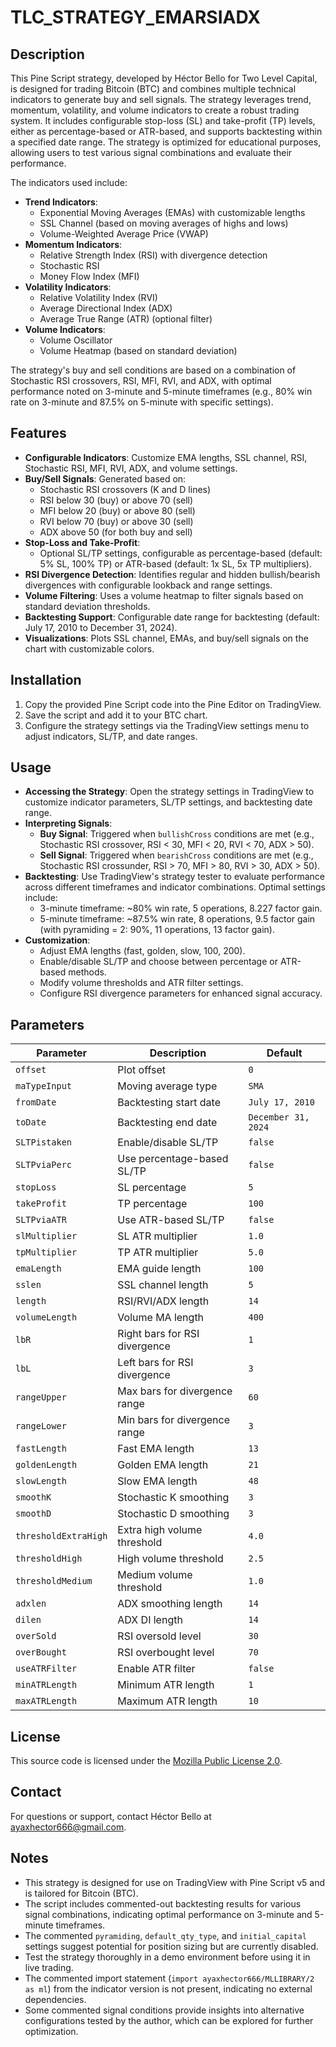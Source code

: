 # TLC_STRATEGY_EMARSIADX

## Description
This Pine Script strategy, developed by Héctor Bello for Two Level Capital, is designed for trading Bitcoin (BTC) and combines multiple technical indicators to generate buy and sell signals. The strategy leverages trend, momentum, volatility, and volume indicators to create a robust trading system. It includes configurable stop-loss (SL) and take-profit (TP) levels, either as percentage-based or ATR-based, and supports backtesting within a specified date range. The strategy is optimized for educational purposes, allowing users to test various signal combinations and evaluate their performance.

The indicators used include:
- **Trend Indicators**:
  - Exponential Moving Averages (EMAs) with customizable lengths
  - SSL Channel (based on moving averages of highs and lows)
  - Volume-Weighted Average Price (VWAP)
- **Momentum Indicators**:
  - Relative Strength Index (RSI) with divergence detection
  - Stochastic RSI
  - Money Flow Index (MFI)
- **Volatility Indicators**:
  - Relative Volatility Index (RVI)
  - Average Directional Index (ADX)
  - Average True Range (ATR) (optional filter)
- **Volume Indicators**:
  - Volume Oscillator
  - Volume Heatmap (based on standard deviation)

The strategy's buy and sell conditions are based on a combination of Stochastic RSI crossovers, RSI, MFI, RVI, and ADX, with optimal performance noted on 3-minute and 5-minute timeframes (e.g., 80% win rate on 3-minute and 87.5% on 5-minute with specific settings).

## Features
- **Configurable Indicators**: Customize EMA lengths, SSL channel, RSI, Stochastic RSI, MFI, RVI, ADX, and volume settings.
- **Buy/Sell Signals**: Generated based on:
  - Stochastic RSI crossovers (K and D lines)
  - RSI below 30 (buy) or above 70 (sell)
  - MFI below 20 (buy) or above 80 (sell)
  - RVI below 70 (buy) or above 30 (sell)
  - ADX above 50 (for both buy and sell)
- **Stop-Loss and Take-Profit**:
  - Optional SL/TP settings, configurable as percentage-based (default: 5% SL, 100% TP) or ATR-based (default: 1x SL, 5x TP multipliers).
- **RSI Divergence Detection**: Identifies regular and hidden bullish/bearish divergences with configurable lookback and range settings.
- **Volume Filtering**: Uses a volume heatmap to filter signals based on standard deviation thresholds.
- **Backtesting Support**: Configurable date range for backtesting (default: July 17, 2010 to December 31, 2024).
- **Visualizations**: Plots SSL channel, EMAs, and buy/sell signals on the chart with customizable colors.

## Installation
1. Copy the provided Pine Script code into the Pine Editor on TradingView.
2. Save the script and add it to your BTC chart.
3. Configure the strategy settings via the TradingView settings menu to adjust indicators, SL/TP, and date ranges.

## Usage
- **Accessing the Strategy**: Open the strategy settings in TradingView to customize indicator parameters, SL/TP settings, and backtesting date range.
- **Interpreting Signals**:
  - **Buy Signal**: Triggered when `bullishCross` conditions are met (e.g., Stochastic RSI crossover, RSI < 30, MFI < 20, RVI < 70, ADX > 50).
  - **Sell Signal**: Triggered when `bearishCross` conditions are met (e.g., Stochastic RSI crossunder, RSI > 70, MFI > 80, RVI > 30, ADX > 50).
- **Backtesting**: Use TradingView's strategy tester to evaluate performance across different timeframes and indicator combinations. Optimal settings include:
  - 3-minute timeframe: ~80% win rate, 5 operations, 8.227 factor gain.
  - 5-minute timeframe: ~87.5% win rate, 8 operations, 9.5 factor gain (with pyramiding = 2: 90%, 11 operations, 13 factor gain).
- **Customization**:
  - Adjust EMA lengths (fast, golden, slow, 100, 200).
  - Enable/disable SL/TP and choose between percentage or ATR-based methods.
  - Modify volume thresholds and ATR filter settings.
  - Configure RSI divergence parameters for enhanced signal accuracy.

## Parameters
| Parameter | Description | Default |
|-----------|-------------|---------|
| `offset` | Plot offset | `0` |
| `maTypeInput` | Moving average type | `SMA` |
| `fromDate` | Backtesting start date | `July 17, 2010` |
| `toDate` | Backtesting end date | `December 31, 2024` |
| `SLTPistaken` | Enable/disable SL/TP | `false` |
| `SLTPviaPerc` | Use percentage-based SL/TP | `false` |
| `stopLoss` | SL percentage | `5` |
| `takeProfit` | TP percentage | `100` |
| `SLTPviaATR` | Use ATR-based SL/TP | `false` |
| `slMultiplier` | SL ATR multiplier | `1.0` |
| `tpMultiplier` | TP ATR multiplier | `5.0` |
| `emaLength` | EMA guide length | `100` |
| `sslen` | SSL channel length | `5` |
| `length` | RSI/RVI/ADX length | `14` |
| `volumeLength` | Volume MA length | `400` |
| `lbR` | Right bars for RSI divergence | `1` |
| `lbL` | Left bars for RSI divergence | `3` |
| `rangeUpper` | Max bars for divergence range | `60` |
| `rangeLower` | Min bars for divergence range | `3` |
| `fastLength` | Fast EMA length | `13` |
| `goldenLength` | Golden EMA length | `21` |
| `slowLength` | Slow EMA length | `48` |
| `smoothK` | Stochastic K smoothing | `3` |
| `smoothD` | Stochastic D smoothing | `3` |
| `thresholdExtraHigh` | Extra high volume threshold | `4.0` |
| `thresholdHigh` | High volume threshold | `2.5` |
| `thresholdMedium` | Medium volume threshold | `1.0` |
| `adxlen` | ADX smoothing length | `14` |
| `dilen` | ADX DI length | `14` |
| `overSold` | RSI oversold level | `30` |
| `overBought` | RSI overbought level | `70` |
| `useATRFilter` | Enable ATR filter | `false` |
| `minATRLength` | Minimum ATR length | `1` |
| `maxATRLength` | Maximum ATR length | `10` |

## License
This source code is licensed under the [Mozilla Public License 2.0](https://mozilla.org/MPL/2.0/).

## Contact
For questions or support, contact Héctor Bello at [ayaxhector666@gmail.com](mailto:ayaxhector666@gmail.com).

## Notes
- This strategy is designed for use on TradingView with Pine Script v5 and is tailored for Bitcoin (BTC).
- The script includes commented-out backtesting results for various signal combinations, indicating optimal performance on 3-minute and 5-minute timeframes.
- The commented `pyramiding`, `default_qty_type`, and `initial_capital` settings suggest potential for position sizing but are currently disabled.
- Test the strategy thoroughly in a demo environment before using it in live trading.
- The commented import statement (`import ayaxhector666/MLLIBRARY/2 as ml`) from the indicator version is not present, indicating no external dependencies.
- Some commented signal conditions provide insights into alternative configurations tested by the author, which can be explored for further optimization.
